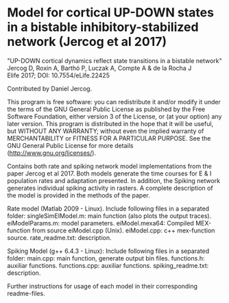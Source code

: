 # Model for cortical UP-DOWN states in a bistable inhibitory-stabilized network (Jercog et al 2017)

"UP-DOWN cortical dynamics reflect state transitions in a bistable network"<br>
Jercog D, Roxin A, Barthó P, Luczak A, Compte A & de la Rocha J<br>
Elife 2017; DOI: 10.7554/eLife.22425

Contributed by Daniel Jercog.

This program is free software: you can redistribute it and/or modify it under the terms of the GNU General Public License as published by the Free Software Foundation, either version 3 of the License, or (at your option) any later version. This program is distributed in the hope that it will be useful, but WITHOUT ANY WARRANTY; without even the implied warranty of MERCHANTABILITY or FITNESS FOR A PARTICULAR PURPOSE.  See the GNU General Public License for more details (http://www.gnu.org/licenses/).

Contains both rate and spiking network model implementations from the paper Jercog et al 2017. Both models generate the time courses for E & I population rates and adaptation presented. In addition, the Spiking network generates individual spiking activity in rasters. A complete description of the model is provided in the methods of the paper.

Rate model (Matlab 2009 - Linux).
  Include following files in a separated folder:
  singleSimEIModel.m: main function (also plots the output traces).
  eiModelParams.m: model parameters.
  eiModel.mexa64: Compiled MEX-function from source eiModel.cpp (Unix).
  eiModel.cpp: c++ mex-function source.
  rate_readme.txt: description.

Spiking Model (g++ 6.4.3 - Linux):
  Include following files in a separated folder:
  main.cpp: main function, generate output bin files.
  functions.h:   auxiliar functions.
  functions.cpp: auxiliar functions.
  spiking_readme.txt: description.

Further instructions for usage of each model in their corresponding readme-files.
